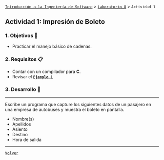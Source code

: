 [`Introducción a la Ingeniería de Software`](../../README.md) > [`Laboratorio 8`](../README.md) > `Actividad 1`

## Actividad 1: Impresión de Boleto

### 1. Objetivos :dart:

- Practicar el manejo básico de cadenas.

### 2. Requisitos :clipboard:

- Contar con un compilador para __C__.
- Revisar el **[`Ejemplo 1`](../ejemplo01/README.md)**

### 3. Desarrollo :rocket:

---

Escribe un programa que capture los siguientes datos de un pasajero en una empresa de autobuses y muestra el boleto en pantalla.

- Nombre(s)
- Apellidos
- Asiento
- Destino
- Hora de salida

---

[`Volver`](../README.md)
